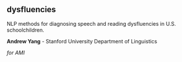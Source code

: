 ## dysfluencies
NLP methods for diagnosing speech and reading dysfluencies in U.S. schoolchildren.

**Andrew Yang** - Stanford University Department of Linguistics

*for AMI*